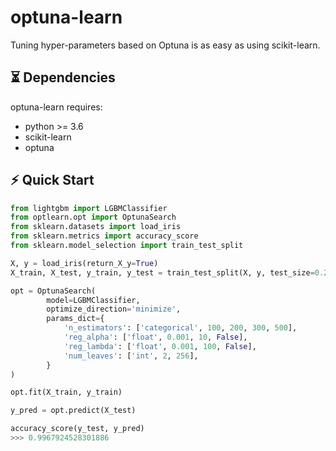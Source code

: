 # optuna-learn

Tuning hyper-parameters based on Optuna is as easy as using scikit-learn.


## :hourglass_flowing_sand: Dependencies

optuna-learn requires:

- python >= 3.6
- scikit-learn 
- optuna 

## :zap: Quick Start

```python
from lightgbm import LGBMClassifier
from optlearn.opt import OptunaSearch
from sklearn.datasets import load_iris
from sklearn.metrics import accuracy_score
from sklearn.model_selection import train_test_split

X, y = load_iris(return_X_y=True)
X_train, X_test, y_train, y_test = train_test_split(X, y, test_size=0.2)

opt = OptunaSearch(
        model=LGBMClassifier,
        optimize_direction='minimize',
        params_dict={
            'n_estimators': ['categorical', 100, 200, 300, 500],
            'reg_alpha': ['float', 0.001, 10, False],
            'reg_lambda': ['float', 0.001, 100, False],
            'num_leaves': ['int', 2, 256],
        }
)

opt.fit(X_train, y_train)

y_pred = opt.predict(X_test)

accuracy_score(y_test, y_pred)
>>> 0.9967924528301886
```